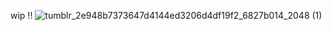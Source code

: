 wip !!
![tumblr_2e948b7373647d4144ed3206d4df19f2_6827b014_2048 (1)](https://github.com/user-attachments/assets/c707fde3-b162-4cba-81da-d8ce97a43d6f)
